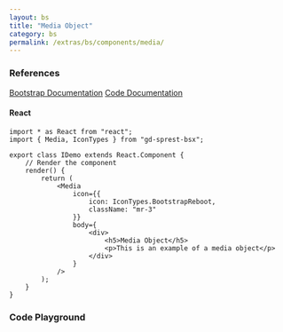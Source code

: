 ```yaml
---
layout: bs
title: "Media Object"
category: bs
permalink: /extras/bs/components/media/
---
```


### References

<div class="bs">
    <div class="list-group">
        <a class="list-group-item list-group-item-action" href="https://getbootstrap.com/docs/4.4/components/media-object">Bootstrap Documentation</a>
        <a class="list-group-item list-group-item-action" href="/docs/sprest-bs/modules/_components_media_d_.html">Code Documentation</a>
    </div>
</div>

#### React

```tsx
import * as React from "react";
import { Media, IconTypes } from "gd-sprest-bsx";

export class IDemo extends React.Component {
    // Render the component
    render() {
        return (
            <Media
                icon={{
                    icon: IconTypes.BootstrapReboot,
                    className: "mr-3"
                }}
                body={
                    <div>
                        <h5>Media Object</h5>
                        <p>This is an example of a media object</p>
                    </div>
                }
            />
        );
    }
}
```

### Code Playground

<div id="playground" class="bs"></div>
<script type="text/javascript">
    // Wait for the page to load
    window.addEventListener("load", function() {
        // Create the code editor
        var editor = CodeEditor(document.getElementById("playground"), true, [
            '// Create the media',
            'Components.Media({',
            '\tel: app,',
            '\ticon: {',
            '\t\ticon: $REST.IconTypes.BootstrapReboot,',
            '\t\tclassName: "mr-3"',
            '\t},',
            '\tbody: [',
            '\t\t"<h5>Media Object Example</h5>",',
            '\t\t"This is an example of a media object."',
            '\t].join("\\n")',
            '});'
        ].join('\n'));
    });
</script>